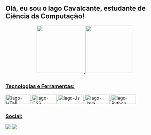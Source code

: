## Olá, eu sou o Iago Cavalcante, estudante de Ciência da Computação!
<div align="center">
  <a href="https://github.com/ashenOneDev">
  <img height="150em" src="https://github-readme-stats.vercel.app/api?username=ashenOneDev&show_icons=true&theme=dark&include_all_commits=true&count_private=true"/>
  <img height="150em" src="https://github-readme-stats.vercel.app/api/top-langs/?username=ashenOneDev&layout=compact&langs_count=7&theme=dark"/>
</div>
  
  ##
  
### Tecnologias e Ferramentas:
<div style="display: inline_block">
  <img align="center" alt="Iago-HTML" height="30" width="80" src="https://img.shields.io/badge/HTML5-E34F26?style=for-the-badge&logo=html5&logoColor=white">
  <img align="center" alt="Iago-CSS" height="30" width="80" src="https://img.shields.io/badge/CSS3-1572B6?style=for-the-badge&logo=css3&logoColor=white">
  <img align="center" alt="Iago-Js" height="30" width="80" src="https://img.shields.io/badge/JavaScript-F7DF1E?style=for-the-badge&logo=javascript&logoColor=black">
  <img align="center" alt="Iago-Java" height="30" width="80" src="https://img.shields.io/badge/Java-ED8B00?style=for-the-badge&logo=java&logoColor=white">  
  <img align="center" alt="Iago-Python" height="30" width="80" src="https://img.shields.io/badge/Python-14354C?style=for-the-badge&logo=python&logoColor=white">
</div>
  
  ##
 
### Social:
  <a href = "mailto:iagocav@gmail.com"><img src="https://img.shields.io/badge/Gmail-D14836?style=for-the-badge&logo=gmail&logoColor=white" target="_blank"></a>
  <a href="https://www.linkedin.com/in/iago-cavalcante-15021564/" target="_blank"><img src="https://img.shields.io/badge/-LinkedIn-%230077B5?style=for-the-badge&logo=linkedin&logoColor=white" target="_blank"></a>
  
  
